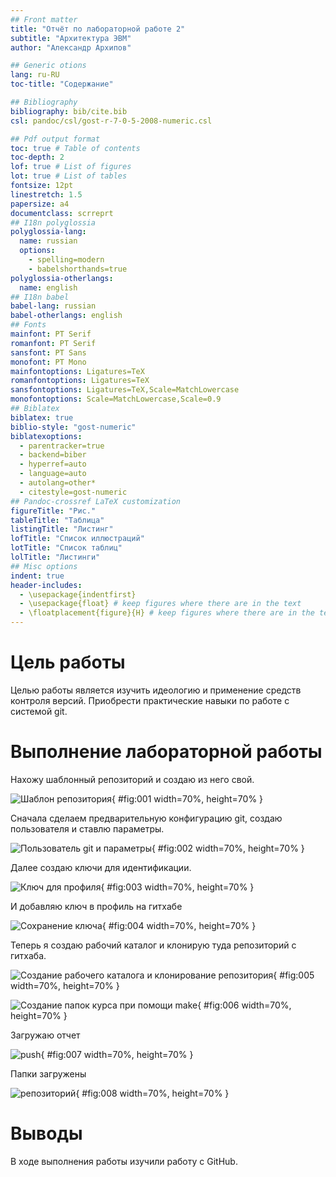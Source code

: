```yaml
---
## Front matter
title: "Отчёт по лабораторной работе 2"
subtitle: "Архитектура ЭВМ"
author: "Александр Архипов"

## Generic otions
lang: ru-RU
toc-title: "Содержание"

## Bibliography
bibliography: bib/cite.bib
csl: pandoc/csl/gost-r-7-0-5-2008-numeric.csl

## Pdf output format
toc: true # Table of contents
toc-depth: 2
lof: true # List of figures
lot: true # List of tables
fontsize: 12pt
linestretch: 1.5
papersize: a4
documentclass: scrreprt
## I18n polyglossia
polyglossia-lang:
  name: russian
  options:
	- spelling=modern
	- babelshorthands=true
polyglossia-otherlangs:
  name: english
## I18n babel
babel-lang: russian
babel-otherlangs: english
## Fonts
mainfont: PT Serif
romanfont: PT Serif
sansfont: PT Sans
monofont: PT Mono
mainfontoptions: Ligatures=TeX
romanfontoptions: Ligatures=TeX
sansfontoptions: Ligatures=TeX,Scale=MatchLowercase
monofontoptions: Scale=MatchLowercase,Scale=0.9
## Biblatex
biblatex: true
biblio-style: "gost-numeric"
biblatexoptions:
  - parentracker=true
  - backend=biber
  - hyperref=auto
  - language=auto
  - autolang=other*
  - citestyle=gost-numeric
## Pandoc-crossref LaTeX customization
figureTitle: "Рис."
tableTitle: "Таблица"
listingTitle: "Листинг"
lofTitle: "Список иллюстраций"
lotTitle: "Список таблиц"
lolTitle: "Листинги"
## Misc options
indent: true
header-includes:
  - \usepackage{indentfirst}
  - \usepackage{float} # keep figures where there are in the text
  - \floatplacement{figure}{H} # keep figures where there are in the text
---
```


# Цель работы

Целью работы является изучить идеологию и применение средств контроля версий. Приобрести практические навыки по работе с системой git.

# Выполнение лабораторной работы

Нахожу шаблонный репозиторий и создаю из него свой.

![Шаблон репозитория](image/01.png){ #fig:001 width=70%, height=70% }

Сначала сделаем предварительную конфигурацию git, создаю пользователя и ставлю параметры.

![Пользователь git и параметры](image/02.png){ #fig:002 width=70%, height=70% }

Далее создаю ключи для идентификации.

![Ключ для профиля](image/03.png){ #fig:003 width=70%, height=70% }

И добавляю ключ в профиль на гитхабе

![Сохранение ключа](image/04.png){ #fig:004 width=70%, height=70% }

Теперь я создаю рабочий каталог и клонирую туда репозиторий с гитхаба.

![Создание рабочего каталога и клонирование репозитория](image/05.png){ #fig:005 width=70%, height=70% }

![Создание папок курса при помощи make](image/06.png){ #fig:006 width=70%, height=70% }

Загружаю отчет

![push](image/07.png){ #fig:007 width=70%, height=70% }

Папки загружены

![репозиторий](image/08.png){ #fig:008 width=70%, height=70% }

# Выводы

В ходе выполнения работы изучили работу с GitHub.
